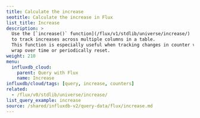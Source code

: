 ```yaml
---
title: Calculate the increase
seotitle: Calculate the increase in Flux
list_title: Increase
description: >
  Use the [`increase()` function](/flux/v1/stdlib/universe/increase/)
  to track increases across multiple columns in a table.
  This function is especially useful when tracking changes in counter values that
  wrap over time or periodically reset.
weight: 210
menu:
  influxdb_cloud:
    parent: Query with Flux
    name: Increase
influxdb/cloud/tags: [query, increase, counters]
related:
  - /flux/v0/stdlib/universe/increase/
list_query_example: increase
source: /shared/influxdb-v2/query-data/flux/increase.md
---
```


<!-- The content of this file is at 
// SOURCE content/shared/influxdb-v2/query-data/flux/increase.md-->